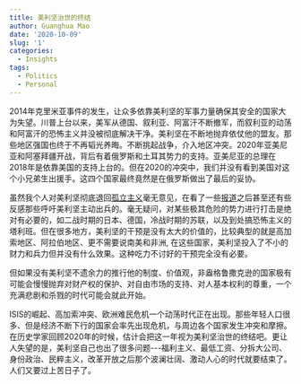 ```yaml
---
title: 美利坚治世的终结
author: Guanghua Mao
date: '2020-10-09'
slug: '1'
categories:
  - Insights
tags:
  - Politics
  - Personal
---
```


2014年克里米亚事件的发生，让众多依靠美利坚的军事力量确保其安全的国家大为失望。川普上台以来，美军从德国、叙利亚、阿富汗不断撤军，而叙利亚的动荡和阿富汗的恐怖主义并没被彻底解决干净。美利坚在不断地抛弃依仗他的盟友。那些地区强国也终于不再韬光养晦。不断挑起战争，介入地区冲突。2020年亚美尼亚和阿塞拜疆开战，背后有着俄罗斯和土耳其势力的支持。亚美尼亚的总理在2018年是依靠美国的支持上台的。但在2020的冲突中，我们并没有看到美国对这个小兄弟生出援手。这四个国家最终竟然是在俄罗斯做出了最后的妥协。

虽然我个人对美利坚彻底退回[孤立主义](https://headsalon.org/archives/2071.html)毫无意见，在看了一些[报道](https://www.reuters.com/article/us-armenia-azerbaijan-usa-idUSKBN26M7HP)之后甚至还有些反感那些呼吁美利坚主动出兵的。毫无疑问，对某些极其危险的势力进行打击是绝对有必要的，如二战时期的日本、德国，冷战时期的苏联，以及到处搞恐怖主义的塔利班。但在很多地方，美利坚的干预是没有太大的价值的，比较典型的就是高加索地区、阿拉伯地区、更不需要说南美和非洲, 在这些国家，美利坚投入了不小的财力和兵力但并没有什么效果。这种吃力不讨好的干预完全没有必要。

但如果没有美利坚不遗余力的推行他的制度、价值观，非盎格鲁撒克逊的国家极有可能会慢慢抛弃对财产权的保护、对自由市场的支持、对人基本权利的尊重，一个充满悲剧和杀戮的时代可能会就此开始。

ISIS的崛起、高加索冲突、欧洲难民危机一个动荡时代正在出现。那些年轻人口很多、但是经济不断下行的国家会率先出现危机，与周边各个国家发生冲突和摩擦。在历史学家回顾2020年的时候，估计会把这一年视为美利坚治世的终结吧。更让人失望的是，美利坚自己也出了很多问题---福利主义、最低工资、分拆大公司、身份政治、民粹主义，改革开放之后那个波澜壮阔、激动人心的时代就要结束了。人们又要过上苦日子了。
